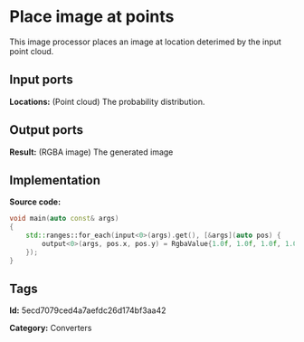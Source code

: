 # Place image at points

This image processor places an image at location deterimed by the input point cloud.

## Input ports

__Locations:__ (Point cloud) The probability distribution.

## Output ports

__Result:__ (RGBA image) The generated image

## Implementation

__Source code:__ 

```c++
void main(auto const& args)
{
	std::ranges::for_each(input<0>(args).get(), [&args](auto pos) {
		output<0>(args, pos.x, pos.y) = RgbaValue{1.0f, 1.0f, 1.0f, 1.0f};
	});
}
```

## Tags

__Id:__ 5ecd7079ced4a7aefdc26d174bf3aa42

__Category:__ Converters
